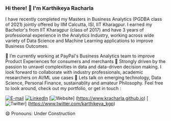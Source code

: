 ### Hi there! :wave: I'm Karthikeya Racharla


I have recently completed my Masters in Business Analytics (PGDBA class of 2021) jointly offered by IIM Calcutta, ISI, IIT Kharagpur. I earned my Bachelor's from IIT Kharagpur (class of 2017) and have 3 years of professional experience in the Analytics Industry, working across wide variety of Data Science and Machine Learning applications to improve Business Outcomes.


🔭 I’m currently working at PayPal's Business Analytics team to improve Product Experiences for consumers and merchants
🌱 Strongly driven by the passion to unravel complexities in data and data-driven decision making. I look forward to collaborate with industry professionals, academic researchers on AI/ML use cases
💬 Lets talk on emerging technology, Data Science, Personal Finance, sustainablity and amateur Philosophy. Feel free to look around, check out my portfolio, or get in touch :

[![E-mail](https://img.shields.io/badge/Gmail-racharlakba2021@email.iimcal.ac.in-%23EA4335?logo=Gmail)](mailto:racharlakba2021@email.iimcal.ac.in)
[![LinkedIn](https://img.shields.io/badge/LinkedIn-Karthikeya%20Racharla-blue?logo=LinkedIn)](https://www.linkedin.com/in/karthikeyaracharla/)
[![Website](https://img.shields.io/badge/Website-kracharla.github.io-%234285F4?logo=GoogleChrome)] (https://www.kracharla.github.io)
[![Twitter](https://img.shields.io/badge/Twitter-karthikeya_kgp-%231DA1F2?style=flat-square&logo=twitter)] (https://www.twitter.com/karthikeya_kgp)


😄 Pronouns: Under Construction
